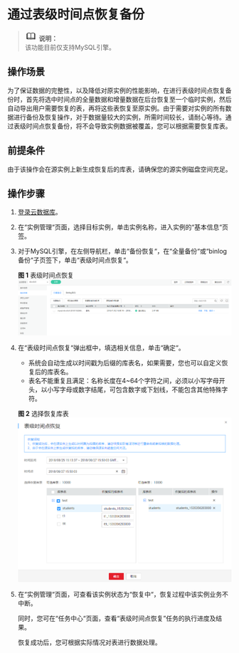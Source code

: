 # 通过表级时间点恢复备份<a name="rds_05_0036"></a>

>![](public_sys-resources/icon-note.gif) **说明：**   
>该功能目前仅支持MySQL引擎。  

## 操作场景<a name="section1944553611563"></a>

为了保证数据的完整性，以及降低对原实例的性能影响，在进行表级时间点恢复备份时，首先将选中时间点的全量数据和增量数据在后台恢复至一个临时实例，然后自动导出用户需要恢复的表，再将这些表恢复至原实例。由于需要对实例的所有数据进行备份及恢复操作，对于数据量较大的实例，所需时间较长，请耐心等待。通过表级时间点恢复备份，将不会导致实例数据被覆盖，您可以根据需要恢复库表。

## 前提条件<a name="section246265955612"></a>

由于该操作会在源实例上新生成恢复后的库表，请确保您的源实例磁盘空间充足。

## 操作步骤<a name="section178241533371"></a>

1.  [登录云数据库](https://support.huaweicloud.com/qs-rds/rds_login.html)。
2.  在“实例管理“页面，选择目标实例，单击实例名称，进入实例的“基本信息“页签。
3.  对于MySQL引擎，在左侧导航栏，单击“备份恢复“，在“全量备份“或“binlog备份“子页签下，单击“表级时间点恢复“。

    **图 1**  表级时间点恢复<a name="fig101131540121212"></a>  
    ![](figures/表级时间点恢复.png "表级时间点恢复")

4.  在“表级时间点恢复“弹出框中，填选相关信息，单击“确定“。

    -   系统会自动生成以时间戳为后缀的库表名，如果需要，您也可以自定义恢复后的库表名。
    -   表名不能重复且满足：名称长度在4\~64个字符之间，必须以小写字母开头，以小写字母或数字结尾，可包含数字或下划线，不能包含其他特殊字符。

    **图 2**  选择恢复库表<a name="fig131005301494"></a>  
    ![](figures/选择恢复库表.png "选择恢复库表")

5.  在“实例管理“页面，可查看该实例状态为“恢复中“，恢复过程中该实例业务不中断。

    同时，您可在“任务中心“页面，查看“表级时间点恢复”任务的执行进度及结果。

    恢复成功后，您可根据实际情况对表进行数据处理。


